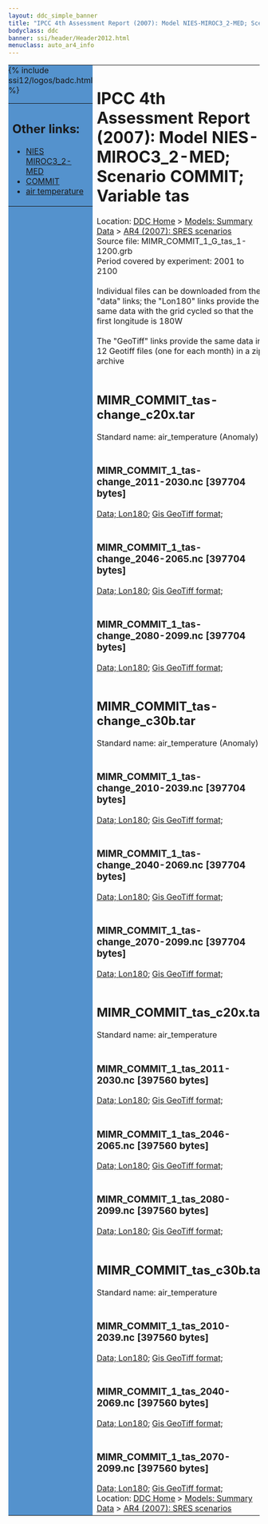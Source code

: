 ```yaml
---
layout: ddc_simple_banner
title: "IPCC 4th Assessment Report (2007): Model NIES-MIROC3_2-MED; Scenario COMMIT; Variable tas"
bodyclass: ddc
banner: ssi/header/Header2012.html
menuclass: auto_ar4_info
---
```



<table width="100%" border="0" cellspacing="0" cellpadding="0" style="border-collapse: collapse;">
<tr style="margin:0;padding:0;border:0;">
<td style="margin:0;padding:0;border:0;height:1pt;width:150pt;background:#5492CD;" valign="top" >

<div id="lh-col2" class="auto_ar4_info">
<table class="menumain" bgcolor="#5492CD" cellspacing="0" width="100%" border="0">
<tr><td>
<h2> Other links:</h2>
<ul>
<li><a href="/auto/ar4/model-NIES-MIROC3_2-MED.html">NIES<br/>MIROC3_2-MED</a></li>
<li><a href="/auto/ar4/scenario-COMMIT.html">COMMIT</a></li>
<li><a href="/auto/ar4/var-air_temperature.html">air temperature</a></li>
</ul>
</td></tr>
{% include ssi12/logos/badc.html %}
</table>
</div>
</td>
<td><h1>IPCC 4th Assessment Report (2007): Model NIES-MIROC3_2-MED; Scenario COMMIT; Variable tas</h1>

<!-- Breadcrumb1 -->
<div id="breadcrumb1" align="left">
Location: <a href="/index.html">DDC Home</a> > <a href="/sim/gcm_clim/">Models: Summary Data</a>
> <a href="/sim/gcm_clim/SRES_AR4/index.html">AR4 (2007): SRES scenarios</a>
</div>
<!-- End of Breadcrumb1 -->Source file: MIMR_COMMIT_1_G_tas_1-1200.grb
<br/>
Period covered by experiment: 2001 to 2100<br/>
<br/>Individual files can be downloaded from the "data" links; the "Lon180" links provide the same data
         with the grid cycled so that the first longitude is 180W<br/>
<br/>The "GeoTiff" links provide the same data in 12 Geotiff files (one for each month)
          in a zip archive<br/>
<br/><h2>MIMR_COMMIT_tas-change_c20x.tar</h2>
Standard name: air_temperature (Anomaly)<br>
<br/><h3>MIMR_COMMIT_1_tas-change_2011-2030.nc [397704 bytes]</h3>
<a href="/cgi-bin/downl/ar4_nc/tas/MIMR_COMMIT_1_tas-change_2011-2030.nc">Data; </a><a href="/cgi-bin/downl/ar4_nc/tas/MIMR_COMMIT_1_tas-change_2011-2030.cyto180.nc"> Lon180</a>; <a href="/cgi-bin/downl/ar4_tif/tas/MIMR_COMMIT_1_tas-change_2011-2030.zip">Gis GeoTiff format; </a><br/>
<br/><h3>MIMR_COMMIT_1_tas-change_2046-2065.nc [397704 bytes]</h3>
<a href="/cgi-bin/downl/ar4_nc/tas/MIMR_COMMIT_1_tas-change_2046-2065.nc">Data; </a><a href="/cgi-bin/downl/ar4_nc/tas/MIMR_COMMIT_1_tas-change_2046-2065.cyto180.nc"> Lon180</a>; <a href="/cgi-bin/downl/ar4_tif/tas/MIMR_COMMIT_1_tas-change_2046-2065.zip">Gis GeoTiff format; </a><br/>
<br/><h3>MIMR_COMMIT_1_tas-change_2080-2099.nc [397704 bytes]</h3>
<a href="/cgi-bin/downl/ar4_nc/tas/MIMR_COMMIT_1_tas-change_2080-2099.nc">Data; </a><a href="/cgi-bin/downl/ar4_nc/tas/MIMR_COMMIT_1_tas-change_2080-2099.cyto180.nc"> Lon180</a>; <a href="/cgi-bin/downl/ar4_tif/tas/MIMR_COMMIT_1_tas-change_2080-2099.zip">Gis GeoTiff format; </a><br/>
<br/><h2>MIMR_COMMIT_tas-change_c30b.tar</h2>
Standard name: air_temperature (Anomaly)<br>
<br/><h3>MIMR_COMMIT_1_tas-change_2010-2039.nc [397704 bytes]</h3>
<a href="/cgi-bin/downl/ar4_nc/tas/MIMR_COMMIT_1_tas-change_2010-2039.nc">Data; </a><a href="/cgi-bin/downl/ar4_nc/tas/MIMR_COMMIT_1_tas-change_2010-2039.cyto180.nc"> Lon180</a>; <a href="/cgi-bin/downl/ar4_tif/tas/MIMR_COMMIT_1_tas-change_2010-2039.zip">Gis GeoTiff format; </a><br/>
<br/><h3>MIMR_COMMIT_1_tas-change_2040-2069.nc [397704 bytes]</h3>
<a href="/cgi-bin/downl/ar4_nc/tas/MIMR_COMMIT_1_tas-change_2040-2069.nc">Data; </a><a href="/cgi-bin/downl/ar4_nc/tas/MIMR_COMMIT_1_tas-change_2040-2069.cyto180.nc"> Lon180</a>; <a href="/cgi-bin/downl/ar4_tif/tas/MIMR_COMMIT_1_tas-change_2040-2069.zip">Gis GeoTiff format; </a><br/>
<br/><h3>MIMR_COMMIT_1_tas-change_2070-2099.nc [397704 bytes]</h3>
<a href="/cgi-bin/downl/ar4_nc/tas/MIMR_COMMIT_1_tas-change_2070-2099.nc">Data; </a><a href="/cgi-bin/downl/ar4_nc/tas/MIMR_COMMIT_1_tas-change_2070-2099.cyto180.nc"> Lon180</a>; <a href="/cgi-bin/downl/ar4_tif/tas/MIMR_COMMIT_1_tas-change_2070-2099.zip">Gis GeoTiff format; </a><br/>
<br/><h2>MIMR_COMMIT_tas_c20x.tar</h2>
Standard name: air_temperature<br>
<br/><h3>MIMR_COMMIT_1_tas_2011-2030.nc [397560 bytes]</h3>
<a href="/cgi-bin/downl/ar4_nc/tas/MIMR_COMMIT_1_tas_2011-2030.nc">Data; </a><a href="/cgi-bin/downl/ar4_nc/tas/MIMR_COMMIT_1_tas_2011-2030.cyto180.nc"> Lon180</a>; <a href="/cgi-bin/downl/ar4_tif/tas/MIMR_COMMIT_1_tas_2011-2030.zip">Gis GeoTiff format; </a><br/>
<br/><h3>MIMR_COMMIT_1_tas_2046-2065.nc [397560 bytes]</h3>
<a href="/cgi-bin/downl/ar4_nc/tas/MIMR_COMMIT_1_tas_2046-2065.nc">Data; </a><a href="/cgi-bin/downl/ar4_nc/tas/MIMR_COMMIT_1_tas_2046-2065.cyto180.nc"> Lon180</a>; <a href="/cgi-bin/downl/ar4_tif/tas/MIMR_COMMIT_1_tas_2046-2065.zip">Gis GeoTiff format; </a><br/>
<br/><h3>MIMR_COMMIT_1_tas_2080-2099.nc [397560 bytes]</h3>
<a href="/cgi-bin/downl/ar4_nc/tas/MIMR_COMMIT_1_tas_2080-2099.nc">Data; </a><a href="/cgi-bin/downl/ar4_nc/tas/MIMR_COMMIT_1_tas_2080-2099.cyto180.nc"> Lon180</a>; <a href="/cgi-bin/downl/ar4_tif/tas/MIMR_COMMIT_1_tas_2080-2099.zip">Gis GeoTiff format; </a><br/>
<br/><h2>MIMR_COMMIT_tas_c30b.tar</h2>
Standard name: air_temperature<br>
<br/><h3>MIMR_COMMIT_1_tas_2010-2039.nc [397560 bytes]</h3>
<a href="/cgi-bin/downl/ar4_nc/tas/MIMR_COMMIT_1_tas_2010-2039.nc">Data; </a><a href="/cgi-bin/downl/ar4_nc/tas/MIMR_COMMIT_1_tas_2010-2039.cyto180.nc"> Lon180</a>; <a href="/cgi-bin/downl/ar4_tif/tas/MIMR_COMMIT_1_tas_2010-2039.zip">Gis GeoTiff format; </a><br/>
<br/><h3>MIMR_COMMIT_1_tas_2040-2069.nc [397560 bytes]</h3>
<a href="/cgi-bin/downl/ar4_nc/tas/MIMR_COMMIT_1_tas_2040-2069.nc">Data; </a><a href="/cgi-bin/downl/ar4_nc/tas/MIMR_COMMIT_1_tas_2040-2069.cyto180.nc"> Lon180</a>; <a href="/cgi-bin/downl/ar4_tif/tas/MIMR_COMMIT_1_tas_2040-2069.zip">Gis GeoTiff format; </a><br/>
<br/><h3>MIMR_COMMIT_1_tas_2070-2099.nc [397560 bytes]</h3>
<a href="/cgi-bin/downl/ar4_nc/tas/MIMR_COMMIT_1_tas_2070-2099.nc">Data; </a><a href="/cgi-bin/downl/ar4_nc/tas/MIMR_COMMIT_1_tas_2070-2099.cyto180.nc"> Lon180</a>; <a href="/cgi-bin/downl/ar4_tif/tas/MIMR_COMMIT_1_tas_2070-2099.zip">Gis GeoTiff format; </a><br/>
<!-- Breadcrumb2 -->
<div id="breadcrumb2" align="left">
Location: <a href="/index.html">DDC Home</a> > <a href="/sim/gcm_clim/">Models: Summary Data</a>
> <a href="/sim/gcm_clim/SRES_AR4/index.html">AR4 (2007): SRES scenarios</a>
</div>
<!-- End of Breadcrumb2 --></td></tr></table>

